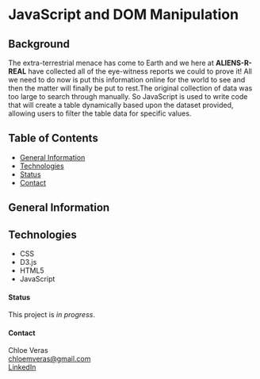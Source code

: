 # JavaScript and DOM Manipulation

## Background ## 
The extra-terrestrial menace has come to Earth and we here at **ALIENS-R-REAL** have collected all of the eye-witness reports we could to prove it! All we need to do now is put this information online for the world to see and then the matter will finally be put to rest.The original collection of data was too large to search through manually. So JavaScript is used to write code that will create a table dynamically based upon the dataset provided, allowing users to filter the table data for specific values. 

## Table of Contents ## 
* [General Information](#general-information)
* [Technologies](#technologies)
* [Status](#status)
* [Contact](#contact)

## General Information ## 

## Technologies ## 
* CSS 
* D3.js
* HTML5
* JavaScript 

#### Status #### 
This project is *in progress*.

#### Contact ####
Chloe Veras  
chloemveras@gmail.com  
[LinkedIn](https://www.linkedin.com/in/chloeveras/)
